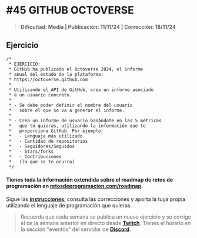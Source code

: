 # #45 GITHUB OCTOVERSE
> #### Dificultad: Media | Publicación: 11/11/24 | Corrección: 18/11/24

## Ejercicio

```
/*
 * EJERCICIO:
 * GitHub ha publicado el Octoverse 2024, el informe
 * anual del estado de la plataforma:
 * https://octoverse.github.com
 *
 * Utilizando el API de GitHub, crea un informe asociado
 * a un usuario concreto.
 * 
 * - Se debe poder definir el nombre del usuario
 *   sobre el que se va a generar el informe.
 *   
 * - Crea un informe de usuario basándote en las 5 métricas
 *   que tú quieras, utilizando la información que te
 *   proporciona GitHub. Por ejemplo:
 *   - Lenguaje más utilizado
 *   - Cantidad de repositorios
 *   - Seguidores/Seguidos
 *   - Stars/forks
 *   - Contribuciones
 *   (lo que se te ocurra)
 */
```
#### Tienes toda la información extendida sobre el roadmap de retos de programación en **[retosdeprogramacion.com/roadmap](https://retosdeprogramacion.com/roadmap)**.

Sigue las **[instrucciones](../../README.md)**, consulta las correcciones y aporta la tuya propia utilizando el lenguaje de programación que quieras.

> Recuerda que cada semana se publica un nuevo ejercicio y se corrige el de la semana anterior en directo desde **[Twitch](https://twitch.tv/mouredev)**. Tienes el horario en la sección "eventos" del servidor de **[Discord](https://discord.gg/mouredev)**.